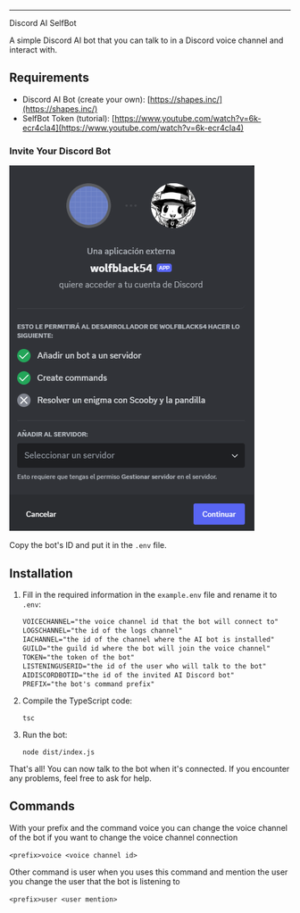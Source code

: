 ---

Discord AI SelfBot

A simple Discord AI bot that you can talk to in a Discord voice channel and interact with.

## Requirements

- Discord AI Bot (create your own): [https://shapes.inc/](https://shapes.inc/)
- SelfBot Token (tutorial): [https://www.youtube.com/watch?v=6k-ecr4cIa4](https://www.youtube.com/watch?v=6k-ecr4cIa4)

### Invite Your Discord Bot

![Invitation modal](./docs/InviteDiscordBot.png)

Copy the bot's ID and put it in the `.env` file.

## Installation

1. Fill in the required information in the `example.env` file and rename it to `.env`:

   ```
   VOICECHANNEL="the voice channel id that the bot will connect to"
   LOGSCHANNEL="the id of the logs channel"
   IACHANNEL="the id of the channel where the AI bot is installed"
   GUILD="the guild id where the bot will join the voice channel"
   TOKEN="the token of the bot"
   LISTENINGUSERID="the id of the user who will talk to the bot"
   AIDISCORDBOTID="the id of the invited AI Discord bot"
   PREFIX="the bot's command prefix"
   ```

2. Compile the TypeScript code:

   ```
   tsc
   ```

3. Run the bot:

   ```
   node dist/index.js
   ```

That's all! You can now talk to the bot when it's connected. If you encounter any problems, feel free to ask for help.

## Commands

With your prefix and the command voice you can change the voice channel of the bot if you want to change the voice channel connection

`<prefix>voice <voice channel id> `

Other command is user when you uses this command and mention the user you change the user that the bot is listening to

`<prefix>user <user mention> `
